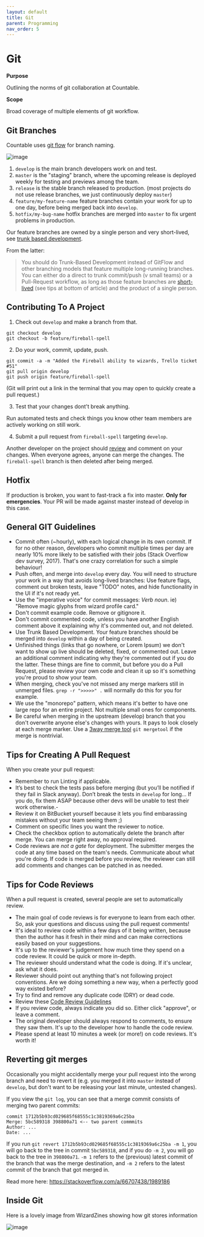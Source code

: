 ```yaml
---
layout: default
title: Git
parent: Programming
nav_order: 5
---
```


# Git

**Purpose**

Outlining the norms of git collaboration at Countable.

**Scope**

Broad coverage of multiple elements of git workflow.

## Git Branches

Countable uses [git flow](https://jeffkreeftmeijer.com/git-flow/) for branch naming.

![image](/assets/images/git-flow.png)

1.  `develop` is the main branch developers work on and test.
2.  `master` is the "staging" branch, where the upcoming release is deployed weekly for testing and previews among the team.
3.  `release` is the stable branch released to production. (most projects do not use release branches, we just continuously deploy `master`)
3.  `feature/my-feature-name` feature branches contain your work for up to one day, before being merged back into `develop`.
4.  `hotfix/my-bug-name` hotfix branches are merged into `master` to fix urgent problems in production.

Our feature branches are owned by a single person and very short-lived, see [trunk based development](https://paulhammant.com/2013/04/05/what-is-trunk-based-development/).

From the latter:

> You should do Trunk-Based Development instead of GitFlow and other
> branching models that feature multiple long-running branches. You can
> either do a direct to trunk commit/push (v small teams) or a
> Pull-Request workflow, as long as those feature branches are
> [short-lived](https://insights.sei.cmu.edu/blog/programmer-moneyball-challenging-the-myth-of-individual-programmer-productivity/) (see tips at bottom of article) and the product of a single person.

## Contributing To A Project

1.  Check out `develop` and make a branch from that.

<!-- end list -->

    git checkout develop
    git checkout -b feature/fireball-spell

2.  Do your work, commit, update, push.

<!-- end list -->

    git commit -a -m "Added the Fireball ability to wizards, Trello ticket #51"
    git pull origin develop
    git push origin feature/fireball-spell

(Git will print out a link in the terminal that you may open to quickly create a pull request.)

3.  Test that your changes dont't break anything.

Run automated tests and check things you know other team members are
actively working on still work.

4.  Submit a pull request from `fireball-spell` targeting `develop`.

Another developer on the project should [review](#code-reviews) and
comment on your changes. When everyone agrees, anyone can merge the
changes. The `fireball-spell` branch is then deleted after being merged.

## Hotfix

If production is broken, you want to fast-track a fix into master.
**Only for emergencies**. Your PR will be made against master instead of
develop in this case.

## General GIT Guidelines

  - Commit often (\~hourly), with each logical change in its own commit.
    If for no other reason, developers who commit multiple times per day
    are nearly 10% more likely to be satisfied with their jobs (Stack
    Overflow dev survey, 2017). That's one crazy correlation for such a
    simple behaviour\!
  - Push often, and merge into `develop` every day. You will need to
    structure your work in a way that avoids long-lived branches: Use
    feature flags, comment out broken tests, leave "TODO" notes, and
    hide functionality in the UI if it's not ready yet.
  - Use the "imperative voice" for commit messages: *Verb* *noun*. ie)
    "Remove magic glyphs from wizard profile card."
  - Don't commit example code. Remove or gitignore it.
  - Don't commit commented code, unless you have another English comment
    above it explaining why it's commented out, and not deleted.
  - Use Trunk Based Development. Your feature branches should be merged
    into `develop` within a day of being created.
  - Unfinished things (links that go nowhere, or Lorem Ipsum) we don't
    want to show up live should be deleted, fixed, or commented out.
    Leave an additional comment indicating why they're commented out if
    you do the latter. These things are fine to commit, but before you
    do a Pull Request, please review your own code and clean it up so
    it's something you're proud to show your team.
  - When merging, check you've not missed any merge markers still in
    unmerged files. `grep -r ">>>>>" .` will normally do this for you
    for example.
  - We use the "monorepo" pattern, which means it's better to have one
    large repo for an entire project. Not multiple small ones for
    components.
  - Be careful when merging in the upstream (develop) branch that you
    don't overwrite anyone else's changes with yours. It pays to look
    closely at each merge marker. Use a [3way merge tool](https://www.youtube.com/watch?v=GiXGYQ9Ah0U) `git mergetool`
    if the merge is nontrivial.

## Tips for Creating A Pull Request

When you create your pull request:

  - Remember to run Linting if applicable.
  - It’s best to check the tests pass before merging (but you’ll be notified if they fail in Slack anyway). Don’t break the tests in `develop` for long… If you do, fix them ASAP because other devs will be unable to test their work otherwise.-
  - Review it on BitBucket yourself because it lets you find embarassing
    mistakes without your team seeing them ;)
  - Comment on specific lines you want the reviewer to notice.
  - Check the checkbox option to automatically delete the branch after
    merge. You can merge right away, no approval required.
  - Code reviews are *not a gate* for deployment. The submitter merges
    the code at any time based on the team's needs. Communicate about
    what you're doing. If code is merged before you review, the reviewer
    can still add comments and changes can be patched in as needed.


## Tips for Code Reviews

When a pull request is created, several people are set to automatically
review.

  - The main goal of code reviews is for everyone to learn from each
    other. So, ask your questions and discuss using the pull request
    comments\!
  - It's ideal to review code within a few days of it being written,
    because then the author has it fresh in their mind and can make
    corrections easily based on your suggestions.
  - It's up to the reviewer's judgement how much time they spend on a
    code review. It could be quick or more in-depth.
  - The reviewer should understand what the code is doing. If it's
    unclear, ask what it does.
  - Reviewer should point out anything that's not following project
    conventions. Are we doing something a new way, when a perfectly good
    way existed before?
  - Try to find and remove any duplicate code (DRY) or dead code.
  - Review these [Code Review Guidelines](https://phauer.com/2018/code-review-guidelines/)
  - If you review code, always indicate you did so. Either click
    "approve", or leave a comment.
  - The original developer should always respond to comments, to ensure they saw them. It's up to the developer how to handle the code review.
  - Please spend at least 10 minutes a week (or more!) on code reviews. It's worth it!

## Reverting git merges

Occasionally you might accidentally merge your pull request into the wrong branch and need to revert it (e.g. you merged it into `master` instead of `develop`, but don't want to be releasing your last minute, untested changes).

If you view the `git log`, you can see that a merge commit consists of merging two parent commits:

```
commit 1712b5b93cd029685f68555c1c3819369a6c25ba
Merge: 5bc589318 398800a71 <-- two parent commmits
Author: ...
Date: ...
```

If you run `git revert 1712b5b93cd029685f68555c1c3819369a6c25ba -m 1`, you will go back to the tree in commit `5bc589318`, and if you do `-m 2`, you will go back to the tree in `398800a71`. `-m 1` refers to the (previous) latest commit of the branch that was the merge destination, and `-m 2` refers to the latest commit of the branch that got merged in.

Read more here: https://stackoverflow.com/a/66707438/1989186

## Inside Git
Here is a lovely image from WizardZines showing how git stores information

![image](./inside-git.png)
